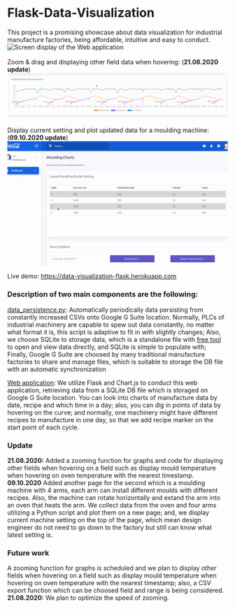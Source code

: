 # Flask-Data-Visualization

This project is a promising showcase about data visualization for industrial manufacture factories, being affordable, intuitive and easy to conduct.<br/>
<img title="Screen display of the Web application" width="700" src="gif.gif"><br/><br/>
Zoom & drag and displaying other field data when hovering: (**21.08.2020 update**)<br/>
<img title="Screen display of the Web application" width="700" src="zoom.gif"><br/><br/>
Display current setting and plot updated data for a moulding machine: (**09.10.2020 update**)<br/>
<img title="Screen display of the Web application" width="700" src="reinhard.gif">

Live demo: https://data-visualization-flask.herokuapp.com<br/> 
### Description of two main components are the following: <br/>
[data_persistence.py](https://github.com/MaYatKit/Flask-Data-Visualization/blob/master/data_persistence.py): Automatically periodically data persisting from constantly increased CSVs onto Google G Suite location. Normally, PLCs of industrial machinery are capable to spew out data constantly, no matter what format it is, this script is adaptive to fit in with slightly changes; Also, we choose SQLite to storage data, which is a standalone file with [free tool](https://sqlitebrowser.org/) to open and view data directly, and SQLite is simple to populate with; Finally, Google G Suite are choosed by many traditional manufacture factories to share and manage files, which is suitable to storage the DB file with an automatic synchronization 

[Web application](https://data-visualization-flask.herokuapp.com/rock_roll_charts.html): We utilize Flask and Chart.js to conduct this web application, retrieving data from a SQLite DB file which is storaged on Google G Suite location. You can look into charts of manufacture data by date, recipe and which time in a day; also, you can dig in points of data by hovering on the curve; and normally, one machinery might have different recipes to manufacture in one day, so that we add recipe marker on the start point of each cycle.

### Update
**21.08.2020:** Added a zooming function for graphs and code for displaying other fields when hovering on a field such as display mould temperature when hovering on oven temperature with the nearest timestamp.<br/>
**09.10.2020** Added another page for the second which is a moulding machine with 4 arms, each arm can install different moulds with different recipes. Also, the machine can rotate horizontally and extand the arm into an oven that heats the arm. We collect data from the oven and four arms utilizing a Python script and plot them on a new page; and, we display current machine setting on the top of the page, which mean design engineer do not need to go down to the factory but still can know what latest setting is.



### Future work
A zooming function for graphs is scheduled and we plan to display other fields when hovering on a field such as display mould temperature when hovering on oven temperature with the nearest timestamp; also, a CSV export function which can be choosed field and range is being considered.<br/>
**21.08.2020:** We plan to optimize the speed of zooming.

